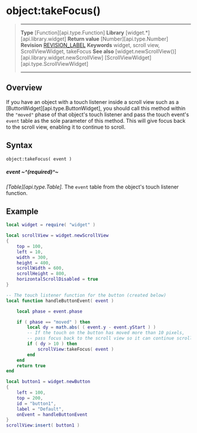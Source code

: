 # object:takeFocus()

> --------------------- ------------------------------------------------------------------------------------------
> __Type__              [Function][api.type.Function]
> __Library__           [widget.*][api.library.widget]
> __Return value__      [Number][api.type.Number]
> __Revision__          [REVISION_LABEL](REVISION_URL)
> __Keywords__          widget, scroll view, ScrollViewWidget, takeFocus
> __See also__          [widget.newScrollView()][api.library.widget.newScrollView]
>						[ScrollViewWidget][api.type.ScrollViewWidget]
> --------------------- ------------------------------------------------------------------------------------------


## Overview

If you have an object with a touch listener inside a scroll view such as a [ButtonWidget][api.type.ButtonWidget], you should call this method within the `"moved"` phase of that object's touch listener and pass the touch event's `event` table as the sole parameter of this method. This will give focus back to the scroll view, enabling it to continue to scroll.

## Syntax

	object:takeFocus( event )

##### event ~^(required)^~
_[Table][api.type.Table]._ The `event` table from the object's touch listener function.


## Example

``````lua
local widget = require( "widget" )

local scrollView = widget.newScrollView
{
    top = 100,
    left = 10,
    width = 300,
    height = 400,
    scrollWidth = 600,
    scrollHeight = 800,
    horizontalScrollDisabled = true
}

-- The touch listener function for the button (created below)
local function handleButtonEvent( event )

    local phase = event.phase

    if ( phase == "moved" ) then
        local dy = math.abs( ( event.y - event.yStart ) )
        -- If the touch on the button has moved more than 10 pixels,
        -- pass focus back to the scroll view so it can continue scrolling
        if ( dy > 10 ) then
            scrollView:takeFocus( event )
        end
    end
    return true
end

local button1 = widget.newButton
{
    left = 100,
    top = 200,
    id = "button1",
    label = "Default",
    onEvent = handleButtonEvent
}
scrollView:insert( button1 )
``````

